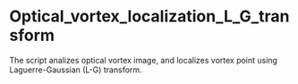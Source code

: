 # Optical_vortex_localization_L_G_transform
The script analizes optical vortex image, and localizes vortex point using Laguerre-Gaussian (L-G) transform.
